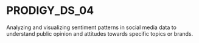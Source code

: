 # PRODIGY_DS_04
Analyzing and visualizing sentiment patterns in social media data to understand public opinion and attitudes towards specific topics or brands.

